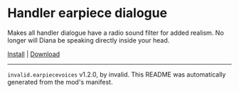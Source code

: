 # Handler earpiece dialogue

Makes all handler dialogue have a radio sound filter for added realism. No longer will Diana be speaking directly inside your head.

[Install](https://hitman-resources.netlify.app/smf-install-link/https://github.com/scrungofan/handler-dialogue/releases/latest/download/mod.framework.zip) | [Download](https://github.com/scrungofan/handler-dialogue/releases/latest/download/mod.framework.zip)

---

`invalid.earpiecevoices` v1.2.0, by invalid. This README was automatically generated from the mod's manifest.
